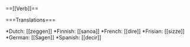 ==[[Verb]]==

===Translations===

*Dutch: [[zeggen]]
*Finnish: [[sanoa]]
*French: [[dire]]
*Frisian: [[sizze]]
*German: [[Sagen]]
*Spanish: [[decir]]
